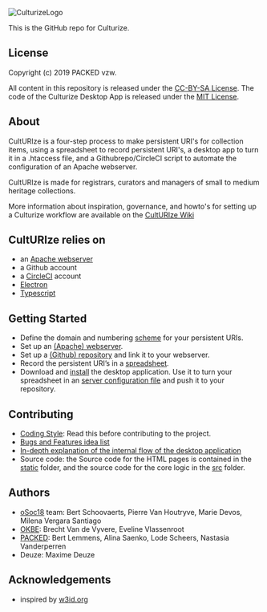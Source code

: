 ![CulturizeLogo](https://github.com/PACKED-vzw/CultURIze/blob/master/static/assets/logo-culturize-klein.png)

This is the GitHub repo for Culturize.

## License
Copyright (c) 2019 PACKED vzw.

All content in this repository is released under the [CC-BY-SA License](https://creativecommons.org/licenses/by-sa/4.0/).
The code of the Culturize Desktop App is released under the [MIT License](https://opensource.org/licenses/MIT).
## About
CultURIze is a four-step process to make persistent URI's for collection items, using a spreadsheet to record persistent URI's, a desktop app to turn it in a .htaccess file, and a Githubrepo/CircleCI script to automate the configuration of an Apache webserver.

CultURIze is made for registrars, curators and managers of small to medium heritage collections. 

More information about inspiration, governance, and howto's for setting up a Culturize workflow are available on the [CultURIze Wiki](https://github.com/PACKED-vzw/CultURIze/wiki/home) 

## CultURIze relies on
* an [Apache webserver](https://httpd.apache.org/)
* a Github account
* a [CircleCI](https://circleci.com/) account
* [Electron](https://electronjs.org/)
* [Typescript](https://www.typescriptlang.org/)

## Getting Started
* Define the domain and numbering [scheme](https://github.com/PACKED-vzw/CultURIze/wiki/Define-a-Persistent-URI-Scheme) for your persistent URIs.
* Set up an [(Apache) webserver](https://github.com/PACKED-vzw/CultURIze/wiki/Set-Up-a-Webserver).
* Set up a [(Github) repository](https://github.com/PACKED-vzw/CultURIze/wiki/Set-Up-a-Code-Repository) and link it to your webserver.
* Record the persistent URI’s in  a [spreadsheet](https://github.com/PACKED-vzw/CultURIze/wiki/Create-a-Spreadsheet). 
* Download and [install](https://github.com/PACKED-vzw/CultURIze/wiki/App-Installation-Instructions) the desktop application. Use it to turn your spreadsheet in an [server configuration file](App-Tutorial) and push it to your repository.

## Contributing
  * [Coding Style](doc/Style.md): Read this before contributing to the project.
  * [Bugs and Features idea list](doc/Possible%20Improvements.md)
  * [In-depth explanation of the internal flow of the desktop application](doc/pdf/flow.pdf)
  * Source code: the Source code for the HTML pages is contained in the [static](static/) folder, and the source code for the core logic in the [src](src/) folder. 
  
## Authors
  * [oSoc18](https://2018.summerofcode.be/culturize.html) team: Bert Schoovaerts, Pierre Van Houtryve, Marie Devos, Milena Vergara Santiago
  * [OKBE](https://openknowledge.be/): Brecht Van de Vyvere, Eveline Vlassenroot
  * [PACKED](https://www.packed.be/): Bert Lemmens, Alina Saenko, Lode Scheers, Nastasia Vanderperren
  * Deuze: Maxime Deuze
## Acknowledgements
  * inspired by [w3id.org](http://w3id.org)

